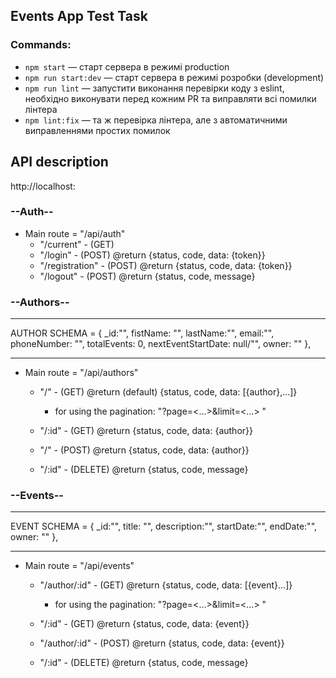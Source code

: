 ## Events App Test Task

### Commands:

- `npm start` &mdash; старт сервера в режимі production
- `npm run start:dev` &mdash; старт сервера в режимі розробки (development)
- `npm run lint` &mdash; запустити виконання перевірки коду з eslint, необхідно
  виконувати перед кожним PR та виправляти всі помилки лінтера
- `npm lint:fix` &mdash; та ж перевірка лінтера, але з автоматичними
  виправленнями простих помилок

## API description

http://localhost:<PORT>

### --Auth--

- Main route = "/api/auth"
  - "/current" - (GET)
  - "/login" - (POST) @return {status, code, data: {token}}
  - "/registration" - (POST) @return {status, code, data: {token}}
  - "/logout" - (POST) @return {status, code, message}

### --Authors--

---

AUTHOR SCHEMA = { \_id:"", fistName: "", lastName:"", email:"", phoneNumber: "",
totalEvents: 0, nextEventStartDate: null/"", owner: "" },

---

- Main route = "/api/authors"

  - "/" - (GET) @return (default) {status, code, data: [{author},...]}

    - for using the pagination: "?page=<...>&limit=<...> "

  - "/:id" - (GET) @return {status, code, data: {author}}
  - "/" - (POST) @return {status, code, data: {author}}
  - "/:id" - (DELETE) @return {status, code, message}

### --Events--

---

EVENT SCHEMA = { \_id:"", title: "", description:"", startDate:"", endDate:"",
owner: "" },

---

- Main route = "/api/events"

  - "/author/:id" - (GET) @return {status, code, data: [{event}...]}

    - for using the pagination: "?page=<...>&limit=<...> "

  - "/:id" - (GET) @return {status, code, data: {event}}
  - "/author/:id" - (POST) @return {status, code, data: {event}}
  - "/:id" - (DELETE) @return {status, code, message}
